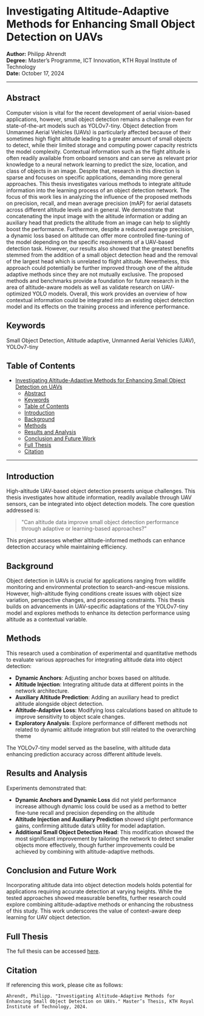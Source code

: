 # Investigating Altitude-Adaptive Methods for Enhancing Small Object Detection on UAVs

**Author:** Philipp Ahrendt  
**Degree:** Master’s Programme, ICT Innovation, KTH Royal Institute of Technology  
**Date:** October 17, 2024

---

## Abstract

Computer vision is vital for the recent development of aerial vision-based
applications, however, small object detection remains a challenge even
for state-of-the-art models such as YOLOv7-tiny. Object detection from
Unmanned Aerial Vehicles (UAVs) is particularly affected because of their
sometimes high flight altitude leading to a greater amount of small objects
to detect, while their limited storage and computing power capacity restricts
the model complexity. Contextual information such as the flight altitude is
often readily available from onboard sensors and can serve as relevant prior
knowledge to a neural network learning to predict the size, location, and class
of objects in an image. Despite that, research in this direction is sparse and
focuses on specific applications, demanding more general approaches. This
thesis investigates various methods to integrate altitude information into the
learning process of an object detection network. The focus of this work lies in
analyzing the influence of the proposed methods on precision, recall, and mean
average precision (mAP) for aerial datasets across different altitude levels
and in general. We demonstrate that concatenating the input image with the
altitude information or adding an auxiliary head that predicts the altitude from
an image can help to slightly boost the performance. Furthermore, despite a
reduced average precision, a dynamic loss based on altitude can offer more
controlled fine-tuning of the model depending on the specific requirements
of a UAV-based detection task. However, our results also showed that the
greatest benefits stemmed from the addition of a small object detection head
and the removal of the largest head which is unrelated to flight altitude.
Nevertheless, this approach could potentially be further improved through one
of the altitude adaptive methods since they are not mutually exclusive. The
proposed methods and benchmarks provide a foundation for future research
in the area of altitude-aware models as well as validate research on UAV-
optimized YOLO models. Overall, this work provides an overview of how
contextual information could be integrated into an existing object detection
model and its effects on the training process and inference performance.

## Keywords
Small Object Detection, Altitude adaptive, Unmanned Aerial Vehicles (UAV),
YOLOv7-tiny

<!-- This thesis addresses the challenge of detecting small objects from Unmanned Aerial Vehicles (UAVs) flying at high altitudes. Limited by their storage and processing capacity, UAVs often struggle with object detection, especially for smaller objects. Using altitude data as contextual information, this work explores how incorporating this data can improve detection performance in models like YOLOv7-tiny. Various methods, including altitude injection and dynamic loss adjustments, were tested. The findings indicate that adding an auxiliary head for altitude prediction and using altitude-adaptive loss can offer controlled improvements in detection performance. Overall, this research contributes to altitude-aware UAV models and supports future advancements in object detection on constrained devices. -->

## Table of Contents

- [Investigating Altitude-Adaptive Methods for Enhancing Small Object Detection on UAVs](#investigating-altitude-adaptive-methods-for-enhancing-small-object-detection-on-uavs)
  - [Abstract](#abstract)
  - [Keywords](#keywords)
  - [Table of Contents](#table-of-contents)
  - [Introduction](#introduction)
  - [Background](#background)
  - [Methods](#methods)
  - [Results and Analysis](#results-and-analysis)
  - [Conclusion and Future Work](#conclusion-and-future-work)
  - [Full Thesis](#full-thesis)
  - [Citation](#citation)

---

## Introduction

High-altitude UAV-based object detection presents unique challenges. This thesis investigates how altitude information, readily available through UAV sensors, can be integrated into object detection models. The core question addressed is:

> "Can altitude data improve small object detection performance through adaptive or learning-based approaches?"

This project assesses whether altitude-informed methods can enhance detection accuracy while maintaining efficiency.

## Background

Object detection in UAVs is crucial for applications ranging from wildlife monitoring and environmental protection to search-and-rescue missions. However, high-altitude flying conditions create issues with object size variation, perspective changes, and processing constraints. This thesis builds on advancements in UAV-specific adaptations of the YOLOv7-tiny model and explores methods to enhance its detection performance using altitude as a contextual variable.

## Methods

This research used a combination of experimental and quantitative methods to evaluate various approaches for integrating altitude data into object detection:

- **Dynamic Anchors**: Adjusting anchor boxes based on altitude.
- **Altitude Injection**: Integrating altitude data at different points in the network architecture.
- **Auxiliary Altitude Prediction**: Adding an auxiliary head to predict altitude alongside object detection.
- **Altitude-Adaptive Loss**: Modifying loss calculations based on altitude to improve sensitivity to object scale changes.
- **Exploratory Analysis**: Explore performance of different methods not related to dynamic altitude integration but still related to the overarching theme

The YOLOv7-tiny model served as the baseline, with altitude data enhancing prediction accuracy across different altitude levels.

## Results and Analysis

Experiments demonstrated that:
- **Dynamic Anchors and Dynamic Loss** did not yield performance increase although dynamic loss could be used as a method to better fine-tune recall and precision depending on the altitude
- **Altitude Injection and Auxiliary Prediction** showed slight performance gains, confirming altitude data’s utility for model adaptation.
- **Additional Small Object Detection Head**: This modification showed the most significant improvement by tailoring the network to detect smaller objects more effectively, though further improvements could be achieved by combining with altitude-adaptive methods.

## Conclusion and Future Work

Incorporating altitude data into object detection models holds potential for applications requiring accurate detection at varying heights. While the tested approaches showed measurable benefits, further research could explore combining altitude-adaptive methods or enhancing the robustness of this study. This work underscores the value of context-aware deep learning for UAV object detection.

## Full Thesis

The full thesis can be accessed [here](Masters_Thesis_Philipp_Ahrendt.pdf).

## Citation

If referencing this work, please cite as follows:

```plaintext
Ahrendt, Philipp. "Investigating Altitude-Adaptive Methods for Enhancing Small Object Detection on UAVs." Master’s Thesis, KTH Royal Institute of Technology, 2024.
